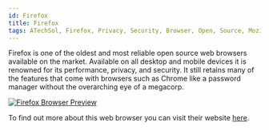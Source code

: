 ```yaml
---
id: Firefox
title: Firefox
tags: ATechSol, Firefox, Privacy, Security, Browser, Open, Source, Mozilla, Web
---
```


Firefox is one of the oldest and most reliable open source web browsers available on the market. Available on all desktop and mobile devices it is renowned for its performance, privacy, and security. It still retains many of the features that come with browsers such as Chrome like a password manager without the overarching eye of a megacorp.

[<img alt="Firefox Browser Preview" src="/img/Firefox.png" />](https://www.mozilla.org/en-US/)

To find out more about this web browser you can visit their website [here](https://www.mozilla.org/en-US/).
